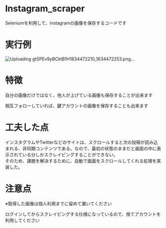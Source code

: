# Instagram_scraper

Seleniumを利用して、instagramの画像を保存するコードです

# 実行例
![Uploading gtSPEv9yBCktB1H1634472210_1634472253.png…]()


# 特徴
自分の画像だけではなく、他人が上げている画像も保存することが出来ます    

相互フォローしていれば、鍵アカウントの画像を保存することも出来ます

# 工夫した点
インスタグラムやTwitterなどのサイトは、スクロールすると次の投稿が読み込まれる、非同期コンテンツである。なので、最初の状態のままだと画面の中に表示されている分しかスクレイピングすることができない。  
そのため、課題を解決するために、自動で画面をスクロールしてくれる処理を実装した。


# 注意点
※取得した画像は個人利用までに留めて置いてください    

ログインしてからスクレイピングする仕様になっているので、捨てアカウントを利用してください

